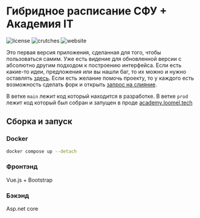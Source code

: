 # Гибридное расписание СФУ + Академия IT

![license](https://img.shields.io/github/license/LoomeL/AcademyTimetable)
![crutches](https://img.shields.io/badge/crutches-yes-green)
![website](https://img.shields.io/website?url=https%3A%2F%2Facademy.loomel.tech)

Это первая версия приложения, сделанная для того, чтобы пользоваться самим. Уже есть видение для обновленной версии с абсолютно другим подходом к построению интерфейса. Если есть какие-то идеи, предложения или вы нашли баг, то их можно и нужно оставлять [здесь](https://github.com/LoomeL/AcademyTimetable/issues). Если есть желание помочь проекту, то у каждого есть возможность сделать форк и открыть [запрос на слияние](https://github.com/LoomeL/AcademyTimetable/pulls).

В ветке `main` лежит код который находится в разработке. В ветке `prod` лежит код который был собран и запущен в проде [academy.loomel.tech](https://academy.loomel.tech)

## Сборка и запуск

### Docker

```bash
docker compose up --detach
```

### Фронтэнд

Vue.js + Bootstrap

### Бэкэнд

Asp.net core

